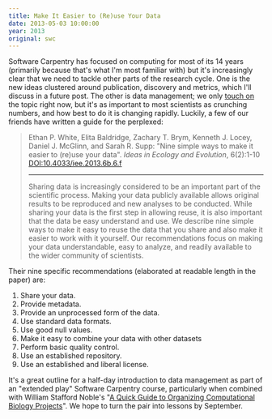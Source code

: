 ```yaml
---
title: Make It Easier to (Re)use Your Data
date: 2013-05-03 10:00:00
year: 2013
original: swc
---
```

<p>Software Carpentry has focused on computing for most of its 14 years (primarily because that's what I'm most familiar with) but it's increasingly clear that we need to tackle other parts of the research cycle. One is the new ideas clustered around publication, discovery and metrics, which I'll discuss in a future post.  The other is data management; we only <a href="{{site.baseurl}}/lessons/previous/#data">touch on</a> the topic right now, but it's as important to most scientists as crunching numbers, and how best to do it is changing rapidly.  Luckily, a few of our friends have written a guide for the perplexed:</p>
<blockquote>
Ethan P. White, Elita Baldridge, Zachary T. Brym, Kenneth J. Locey, Daniel J. McGlinn, and Sarah R. Supp: "Nine simple ways to make it easier to (re)use your data".  <em>Ideas in Ecology and Evolution</em>, 6(2):1-10 <a href = "http://dx.doi.org/10.4033/iee.2013.6b.6.f"> DOI:10.4033/iee.2013.6b.6.f</a>
<hr/>
Sharing data is increasingly considered to be an important part of the scientific process. Making your data publicly available allows original results to be reproduced and new analyses to be conducted. While sharing your data is the first step in allowing reuse, it is also important that the data be easy understand and use. We describe nine simple ways to make it easy to reuse the data that you share and also make it easier to work with it yourself. Our recommendations focus on making your data understandable, easy to analyze, and readily available to the wider community of scientists.
</blockquote>
<p>Their nine specific recommendations (elaborated at readable length in the paper) are:</p>
<ol>
  <li>Share your data.</li>
  <li>Provide metadata.</li>
  <li>Provide an unprocessed form of the data.</li>
  <li>Use standard data formats.</li>
  <li>Use good null values.</li>
  <li>Make it easy to combine your data with other datasets</li>
  <li>Perform basic quality control.</li>
  <li>Use an established repository.</li>
  <li>Use an established and liberal license.</li>
</ol>
<p>It's a great outline for a half-day introduction to data management as part of an "extended play" Software Carpentry course, particularly when combined with William Stafford Noble's "<a href="http://www.ploscompbiol.org/article/info%3Adoi%2F10.1371%2Fjournal.pcbi.1000424">A Quick Guide to Organizing Computational Biology Projects</a>".  We hope to turn the pair into lessons by September.</p>
